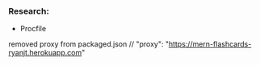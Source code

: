 ### Research:

- Procfile

removed proxy from packaged.json
// "proxy": "https://mern-flashcards-ryanjt.herokuapp.com"
